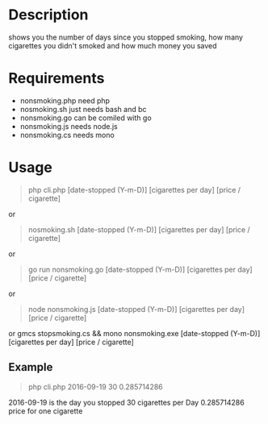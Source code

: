 Description
===========

shows you the number of days since you stopped smoking, how many cigarettes you didn't smoked and how much money you saved

Requirements
============
- nonsmoking.php need php
- nosmoking.sh just needs bash and bc
- nonsmoking.go can be comiled with go
- nonsmoking.js needs node.js
- nonsmoking.cs needs mono

Usage
=====

>php cli.php [date-stopped (Y-m-D)] [cigarettes per day] [price / cigarette]

or

>nosmoking.sh [date-stopped (Y-m-D)] [cigarettes per day] [price / cigarette]

or

>go run nonsmoking.go [date-stopped (Y-m-D)] [cigarettes per day] [price / cigarette]

or

> node  nonsmoking.js [date-stopped (Y-m-D)] [cigarettes per day] [price / cigarette]

or gmcs stopsmoking.cs && mono nonsmoking.exe [date-stopped (Y-m-D)] [cigarettes per day] [price / cigarette]


> 
Example
------
>php cli.php 2016-09-19 30 0.285714286
 
2016-09-19 is the day you stopped 30 cigarettes per Day 0.285714286 price for one cigarette
